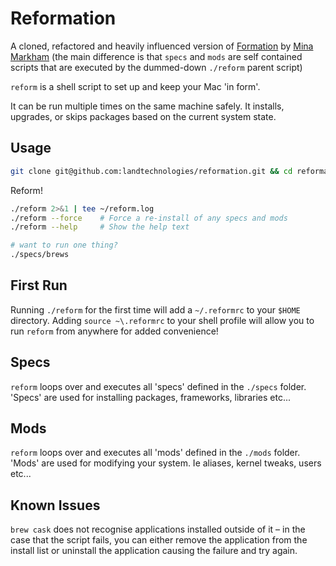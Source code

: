# Reformation

A cloned, refactored and heavily influenced version of [Formation](https://github.com/minamarkham/formation) by [Mina Markham](https://github.com/minamarkham) (the main difference is that `specs` and `mods` are self contained scripts that are executed by the dummed-down `./reform` parent script)

`reform` is a shell script to set up and keep your Mac 'in form'.

It can be run multiple times on the same machine safely. It installs, upgrades, or skips packages based on the current system state.

## Usage

```sh
git clone git@github.com:landtechnologies/reformation.git && cd reformation
```

Reform!

```sh
./reform 2>&1 | tee ~/reform.log
./reform --force    # Force a re-install of any specs and mods
./reform --help     # Show the help text

# want to run one thing?
./specs/brews
```

## First Run

Running `./reform` for the first time will add a `~/.reformrc` to your `$HOME` directory. Adding `source ~\.reformrc` to your shell profile will allow you to run `reform` from anywhere for added convenience!

## Specs

`reform` loops over and executes all 'specs' defined in the `./specs` folder. 'Specs' are used for installing packages, frameworks, libraries etc...

## Mods

`reform` loops over and executes all 'mods' defined in the `./mods` folder. 'Mods' are used for modifying your system. Ie aliases, kernel tweaks, users etc...

## Known Issues

`brew cask` does not recognise applications installed outside of it – in the case that the script fails, you can either remove the application from the install list or uninstall the application causing the failure and try again.
